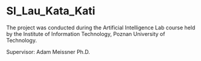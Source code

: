 # SI_Lau_Kata_Kati

The project was conducted during the Artificial Intelligence Lab course held by the Institute of Information Technology, Poznan University of Technology.

Supervisor: Adam Meissner Ph.D.
